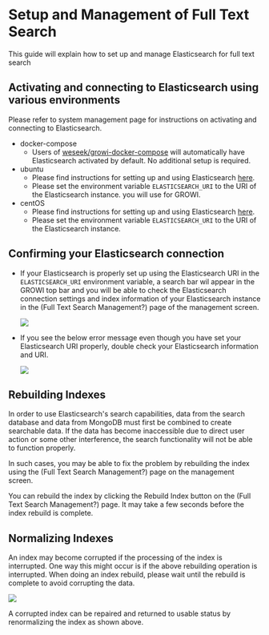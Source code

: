 # Setup and Management of Full Text Search

This guide will explain how to set up and manage Elasticsearch for full text search

## Activating and connecting to Elasticsearch using various environments

Please refer to system management page for instructions on activating and connecting to Elasticsearch.

- docker-compose
  - Users of [weseek/growi-docker-compose](https://github.com/weseek/growi-docker-compose)
  will automatically have Elasticsearch activated by default.  No additional setup is required.
- ubuntu
  - Please find instructions for setting up and using Elasticsearch [here](/en/admin-guide/getting-started/ubuntu-server.html#elasticsearch).
  - Please set the environment variable `ELASTICSEARCH_URI` to the URI of the Elasticsearch instance.
  you will use for GROWI.
- centOS
  - Please find instructions for setting up and using Elasticsearch [here](/en/admin-guide/getting-started/centos.html#elasticsearch).
  - Please set the environment variable `ELASTICSEARCH_URI` to the URI of the Elasticsearch instance.

## Confirming your Elasticsearch connection

- If your Elasticsearch is properly set up using the Elasticsearch URI in the `ELASTICSEARCH_URI` environment variable,
a search bar wil appear in the GROWI top bar and you will be able to check the Elasticsearch connection
settings and index information of your Elasticsearch instance in the (Full Text Search Management?) page of
the management screen.

  ![](/assets/images/setup-search-system1.png)

- If you see the below error message even though you have set your Elasticsearch URI properly, double check your
Elasticsearch information and URI.

  ![](/assets/images/setup-search-system2.png)

## Rebuilding Indexes

In order to use Elasticsearch's search capabilities, data from the search database and data from MongoDB
must first be combined to create searchable data.  If the data has become inaccessible due to direct user
action or some other interference, the search functionality will not be able to function properly.

In such cases, you may be able to fix the problem by rebuilding the index using the (Full Text Search Management?)
page on the management screen.

You can rebuild the index by clicking the Rebuild Index button on the (Full Text Search Management?) page.
It may take a few seconds before the index rebuild is complete.

## Normalizing Indexes

An index may become corrupted if the processing of the index is interrupted.  One way this might occur is
if the above rebuilding operation is interrupted.  When doing an index rebuild, please wait until the
rebuild is complete to avoid corrupting the data.

![](/assets/images/setup-search-system3.png)

A corrupted index can be repaired and returned to usable status by renormalizing the index as shown above.
